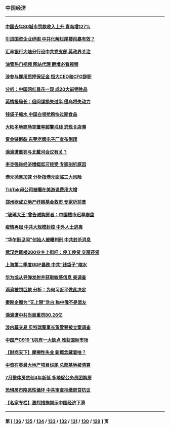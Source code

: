 ### 中国经济
---
#### [中国去年80城市罚款收入上升 青岛增127%](../../pages/ncid283/n13787389.md?07230845) 
#### [引进国资企业纾困 中共化解烂尾楼风暴有效？](../../pages/ncid283/n13787083.md?07230845) 
#### [汇丰银行大陆分行设中共党支部 英政界关注](../../pages/ncid283/n13787349.md?07230845) 
#### [油管热门视频 网站代理 翻墙必看视频](http://209.222.30.114:81/youtube.html?07230845)
#### [涉参与挪用质押保证金 恒大CEO和CFO辞职](../../pages/ncid283/n13787348.md?07230845) 
#### [分析：中国网红昙花一现 成20大前牺牲品](../../pages/ncid283/n13787318.md?07230845) 
#### [英情报局长：俄间谍损失过半 侵乌将失动力](../../pages/ncid283/n13787194.md?07230845) 
#### [钱袋子缩水 中国白领抢购快过期食品](../../pages/ncid283/n13787025.md?07230845) 
#### [大陆多地商场空置率超警戒线 恐现关店潮](../../pages/ncid283/n13786963.md?07230845) 
#### [资金链断裂 东莞老牌电子厂宣布倒闭](../../pages/ncid283/n13786874.md?07230845) 
#### [滴滴遭重罚与北戴河会议有关？](../../pages/ncid283/n13786849.md?07230845) 
#### [李克强称经济增幅低可接受 专家剖析原因](../../pages/ncid283/n13786752.md?07230845) 
#### [港元抛售加速 分析指港元面临三大风险](../../pages/ncid283/n13786601.md?07230845) 
#### [TikTok母公司被曝在美游说费用大增](../../pages/ncid283/n13786384.md?07230845) 
#### [郑州欲成立地产纾困基金救市 专家析前景](../../pages/ncid283/n13786500.md?07230845) 
#### [“玻璃大王”曾告诫购房者：中国楼市迟早崩盘](../../pages/ncid283/n13786463.md?07230845) 
#### [疫情再起 中共大规模封控 中外人士逃离](../../pages/ncid283/n13786151.md?07230845) 
#### [“华尔街见闻”创始人被曝判刑 中共封杀消息](../../pages/ncid283/n13786360.md?07230845) 
#### [武汉烂尾楼200业主上街吁：停工停贷 交房还贷](../../pages/ncid283/n13786152.md?07230845) 
#### [上海第二季度GDP暴跌 中共“钱袋子”缩水](../../pages/ncid283/n13786332.md?07230845) 
#### [华为或从导弹发射井获取敏感信息 美调查](../../pages/ncid283/n13786198.md?07230845) 
#### [滴滴被罚巨款 分析：为何习近平做此决定](../../pages/ncid283/n13786090.md?07230845) 
#### [秦刚企图为“无上限”洗白 称中俄不是盟友](../../pages/ncid283/n13785999.md?07230845) 
#### [滴滴遭中共当局重罚80.26亿](../../pages/ncid283/n13785971.md?07230845) 
#### [涉内幕交易 贝特瑞董事长贺雪琴被立案调查](../../pages/ncid283/n13785952.md?07230845) 
#### [中国产C919飞机有一大缺点 难获国际市场](../../pages/ncid283/n13785627.md?07230845) 
#### [【财商天下】摩擦性失业 新概念藏着啥？](../../pages/ncid283/n13785485.md?07230845) 
#### [中资在英最大地产项目烂尾 总部基地被清算](../../pages/ncid283/n13785551.md?07230845) 
#### [7月整体房贷创4年新低 多地促公务员团购房](../../pages/ncid283/n13785316.md?07230845) 
#### [恐惧房市陷恶性循环 中共审查拒缴房贷抗议](../../pages/ncid283/n13785557.md?07230845) 
#### [【名家专栏】激烈措施揭示中国经济下滑](../../pages/ncid283/n13785386.md?07230845) 

---
#### 第 [ [136](./136.md?07230845) / [135](./135.md?07230845) / [134](./134.md?07230845) / [133](./133.md?07230845) / [132](./132.md?07230845) / [131](./131.md?07230845) / [130](./130.md?07230845) / [129](./129.md?07230845) ] 页
